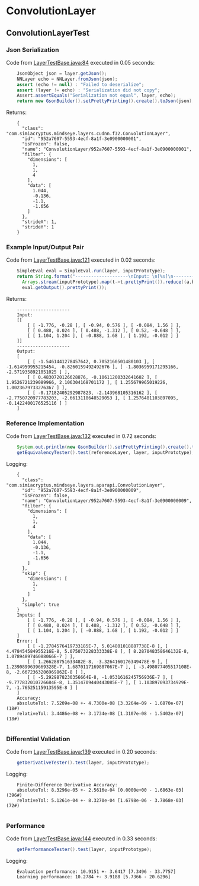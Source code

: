 # ConvolutionLayer
## ConvolutionLayerTest
### Json Serialization
Code from [LayerTestBase.java:84](../../../../../../../../../MindsEye/src/test/java/com/simiacryptus/mindseye/layers/LayerTestBase.java#L84) executed in 0.05 seconds: 
```java
    JsonObject json = layer.getJson();
    NNLayer echo = NNLayer.fromJson(json);
    assert (echo != null) : "Failed to deserialize";
    assert (layer != echo) : "Serialization did not copy";
    Assert.assertEquals("Serialization not equal", layer, echo);
    return new GsonBuilder().setPrettyPrinting().create().toJson(json);
```

Returns: 

```
    {
      "class": "com.simiacryptus.mindseye.layers.cudnn.f32.ConvolutionLayer",
      "id": "952a7607-5593-4ecf-8a1f-3e0900000001",
      "isFrozen": false,
      "name": "ConvolutionLayer/952a7607-5593-4ecf-8a1f-3e0900000001",
      "filter": {
        "dimensions": [
          1,
          1,
          4
        ],
        "data": [
          1.044,
          -0.136,
          -1.1,
          -1.656
        ]
      },
      "strideX": 1,
      "strideY": 1
    }
```



### Example Input/Output Pair
Code from [LayerTestBase.java:121](../../../../../../../../../MindsEye/src/test/java/com/simiacryptus/mindseye/layers/LayerTestBase.java#L121) executed in 0.02 seconds: 
```java
    SimpleEval eval = SimpleEval.run(layer, inputPrototype);
    return String.format("--------------------\nInput: \n[%s]\n--------------------\nOutput: \n%s",
      Arrays.stream(inputPrototype).map(t->t.prettyPrint()).reduce((a,b)->a+",\n"+b).get(),
      eval.getOutput().prettyPrint());
```

Returns: 

```
    --------------------
    Input: 
    [[
    	[ [ -1.776, -0.28 ], [ -0.94, 0.576 ], [ -0.084, 1.56 ] ],
    	[ [ 0.488, 0.024 ], [ 0.488, -1.312 ], [ 0.52, -0.648 ] ],
    	[ [ 1.104, 1.204 ], [ -0.888, 1.68 ], [ 1.192, -0.012 ] ]
    ]]
    --------------------
    Output: 
    [
    	[ [ -1.5461441278457642, 0.7052160501480103 ], [ -1.614959955215454, -0.8260159492492676 ], [ -1.8036959171295166, -2.5719358921051025 ] ],
    	[ [ 0.4830720126628876, -0.10611200332641602 ], [ 1.9526721239089966, 2.106304168701172 ], [ 1.255679965019226, 1.0023679733276367 ] ],
    	[ [ -0.17182405292987823, -2.143968105316162 ], [ -2.7750720977783203, -2.6613118648529053 ], [ 1.2576481103897095, -0.1422400176525116 ] ]
    ]
```



### Reference Implementation
Code from [LayerTestBase.java:132](../../../../../../../../../MindsEye/src/test/java/com/simiacryptus/mindseye/layers/LayerTestBase.java#L132) executed in 0.72 seconds: 
```java
    System.out.println(new GsonBuilder().setPrettyPrinting().create().toJson(referenceLayer.getJson()));
    getEquivalencyTester().test(referenceLayer, layer, inputPrototype);
```
Logging: 
```
    {
      "class": "com.simiacryptus.mindseye.layers.aparapi.ConvolutionLayer",
      "id": "952a7607-5593-4ecf-8a1f-3e0900000009",
      "isFrozen": false,
      "name": "ConvolutionLayer/952a7607-5593-4ecf-8a1f-3e0900000009",
      "filter": {
        "dimensions": [
          1,
          1,
          4
        ],
        "data": [
          1.044,
          -0.136,
          -1.1,
          -1.656
        ]
      },
      "skip": {
        "dimensions": [
          1,
          1
        ]
      },
      "simple": true
    }
    Inputs: [
    	[ [ -1.776, -0.28 ], [ -0.94, 0.576 ], [ -0.084, 1.56 ] ],
    	[ [ 0.488, 0.024 ], [ 0.488, -1.312 ], [ 0.52, -0.648 ] ],
    	[ [ 1.104, 1.204 ], [ -0.888, 1.68 ], [ 1.192, -0.012 ] ]
    ]
    Error: [
    	[ [ -1.2784576419733185E-7, 5.014801018887738E-8 ], [ 4.478454584955216E-8, 5.075073228333338E-8 ], [ 8.287048358646132E-8, 1.0789489746088066E-7 ] ],
    	[ [ 1.266288751633482E-8, -3.3264160176349478E-9 ], [ 1.2390899639669328E-7, 1.6870117169887067E-7 ], [ -3.498077405517108E-8, -2.6672363206969862E-8 ] ],
    	[ [ -5.2929878230356664E-8, -1.0531616245756936E-7 ], [ -9.777832010726684E-8, 1.3514709440443085E-7 ], [ 1.103897093734929E-7, -1.76525115913595E-8 ] ]
    ]
    Accuracy:
    absoluteTol: 7.5209e-08 +- 4.7300e-08 [3.3264e-09 - 1.6870e-07] (18#)
    relativeTol: 3.4486e-08 +- 3.1734e-08 [1.3107e-08 - 1.5402e-07] (18#)
    
```

### Differential Validation
Code from [LayerTestBase.java:139](../../../../../../../../../MindsEye/src/test/java/com/simiacryptus/mindseye/layers/LayerTestBase.java#L139) executed in 0.20 seconds: 
```java
    getDerivativeTester().test(layer, inputPrototype);
```
Logging: 
```
    Finite-Difference Derivative Accuracy:
    absoluteTol: 8.3296e-05 +- 2.5616e-04 [0.0000e+00 - 1.6863e-03] (396#)
    relativeTol: 5.1261e-04 +- 8.3270e-04 [1.6798e-06 - 3.7868e-03] (72#)
    
```

### Performance
Code from [LayerTestBase.java:144](../../../../../../../../../MindsEye/src/test/java/com/simiacryptus/mindseye/layers/LayerTestBase.java#L144) executed in 0.33 seconds: 
```java
    getPerformanceTester().test(layer, inputPrototype);
```
Logging: 
```
    Evaluation performance: 10.9151 +- 3.6417 [7.3496 - 33.7757]
    Learning performance: 10.2784 +- 3.9188 [5.7366 - 20.6296]
    
```

